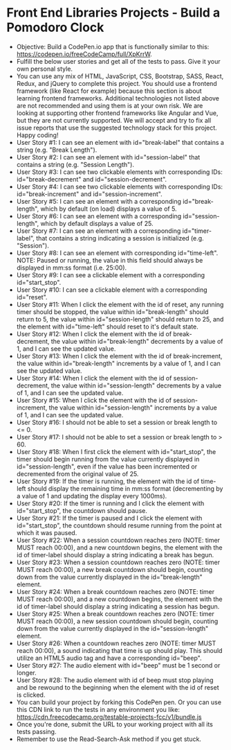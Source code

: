 # Front End Libraries Projects - Build a Pomodoro Clock

- Objective: Build a CodePen.io app that is functionally similar to this: https://codepen.io/freeCodeCamp/full/XpKrrW.
- Fulfill the below user stories and get all of the tests to pass. Give it your own personal style.
- You can use any mix of HTML, JavaScript, CSS, Bootstrap, SASS, React, Redux, and jQuery to complete this project. You should use a frontend framework (like React for example) because this section is about learning frontend frameworks. Additional technologies not listed above are not recommended and using them is at your own risk. We are looking at supporting other frontend frameworks like Angular and Vue, but they are not currently supported. We will accept and try to fix all issue reports that use the suggested technology stack for this project. Happy coding!
- User Story #1: I can see an element with id="break-label" that contains a string (e.g. "Break Length").
- User Story #2: I can see an element with id="session-label" that contains a string (e.g. "Session Length").
- User Story #3: I can see two clickable elements with corresponding IDs: id="break-decrement" and id="session-decrement".
- User Story #4: I can see two clickable elements with corresponding IDs: id="break-increment" and id="session-increment".
- User Story #5: I can see an element with a corresponding id="break-length", which by default (on load) displays a value of 5.
- User Story #6: I can see an element with a corresponding id="session-length", which by default displays a value of 25.
- User Story #7: I can see an element with a corresponding id="timer-label", that contains a string indicating a session is initialized (e.g. "Session").
- User Story #8: I can see an element with corresponding id="time-left". NOTE: Paused or running, the value in this field should always be displayed in mm:ss format (i.e. 25:00).
- User Story #9: I can see a clickable element with a corresponding id="start_stop".
- User Story #10: I can see a clickable element with a corresponding id="reset".
- User Story #11: When I click the element with the id of reset, any running timer should be stopped, the value within id="break-length" should return to 5, the value within id="session-length" should return to 25, and the element with id="time-left" should reset to it's default state.
- User Story #12: When I click the element with the id of break-decrement, the value within id="break-length" decrements by a value of 1, and I can see the updated value.
- User Story #13: When I click the element with the id of break-increment, the value within id="break-length" increments by a value of 1, and I can see the updated value.
- User Story #14: When I click the element with the id of session-decrement, the value within id="session-length" decrements by a value of 1, and I can see the updated value.
- User Story #15: When I click the element with the id of session-increment, the value within id="session-length" increments by a value of 1, and I can see the updated value.
- User Story #16: I should not be able to set a session or break length to <= 0.
- User Story #17: I should not be able to set a session or break length to > 60.
- User Story #18: When I first click the element with id="start_stop", the timer should begin running from the value currently displayed in id="session-length", even if the value has been incremented or decremented from the original value of 25.
- User Story #19: If the timer is running, the element with the id of time-left should display the remaining time in mm:ss format (decrementing by a value of 1 and updating the display every 1000ms).
- User Story #20: If the timer is running and I click the element with id="start_stop", the countdown should pause.
- User Story #21: If the timer is paused and I click the element with id="start_stop", the countdown should resume running from the point at which it was paused.
- User Story #22: When a session countdown reaches zero (NOTE: timer MUST reach 00:00), and a new countdown begins, the element with the id of timer-label should display a string indicating a break has begun.
- User Story #23: When a session countdown reaches zero (NOTE: timer MUST reach 00:00), a new break countdown should begin, counting down from the value currently displayed in the id="break-length" element.
- User Story #24: When a break countdown reaches zero (NOTE: timer MUST reach 00:00), and a new countdown begins, the element with the id of timer-label should display a string indicating a session has begun.
- User Story #25: When a break countdown reaches zero (NOTE: timer MUST reach 00:00), a new session countdown should begin, counting down from the value currently displayed in the id="session-length" element.
- User Story #26: When a countdown reaches zero (NOTE: timer MUST reach 00:00), a sound indicating that time is up should play. This should utilize an HTML5 audio tag and have a corresponding id="beep".
- User Story #27: The audio element with id="beep" must be 1 second or longer.
- User Story #28: The audio element with id of beep must stop playing and be rewound to the beginning when the element with the id of reset is clicked.
- You can build your project by forking this CodePen pen. Or you can use this CDN link to run the tests in any environment you like: https://cdn.freecodecamp.org/testable-projects-fcc/v1/bundle.js
- Once you're done, submit the URL to your working project with all its tests passing.
- Remember to use the Read-Search-Ask method if you get stuck.